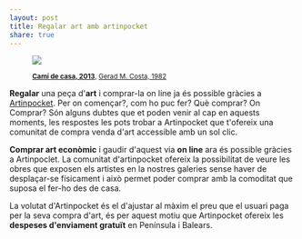 ```yaml
---
layout: post
title: Regalar art amb artinpocket
share: true
---
```


<figure class="text-center">
	<img src="http://www.artinpocket.cat/users_images/397.jpg?1394456462">
	<figcaption>
		<p><small><strong><a href="http://www.artinpocket.cat/work_home.php?$artist_code=316&$work_code=397">Camí de casa, 2013</a></strong>, <a href="http://www.artinpocket.cat/artist_home.php?$artist_code=316">Gerad M. Costa, 1982</a></small></p>
	</figcaption>
</figure>

**Regalar** una peça d'**art** i comprar-la on line ja és possible gràcies a [Artinpocket](http://www.artinpocket.cat/). Per on començar?, com ho puc fer? Què comprar? On Comprar? Són alguns dubtes que et poden venir al cap en aquests moments, les respostes les pots trobar a Artinpocket que t'ofereix una comunitat de compra venda d'art accessible amb un sol clic.

**Comprar art econòmic** i gaudir d'aquest via **on line** ara és possible gràcies a Artinpoclet. La comunitat d'artinpocket ofereix la possibilitat de veure les obres que exposen els artistes en la nostres galeries sense haver de desplaçar-se físicament i això permet poder comprar amb la comoditat que suposa el  fer-ho des de casa.

La volutat d'Artinpocket és el d'ajustar al màxim el preu que el usuari paga per la seva compra d'art, és per aquest motiu que Artinpocket ofereix les **despeses d'enviament gratuït** en Península i Balears.